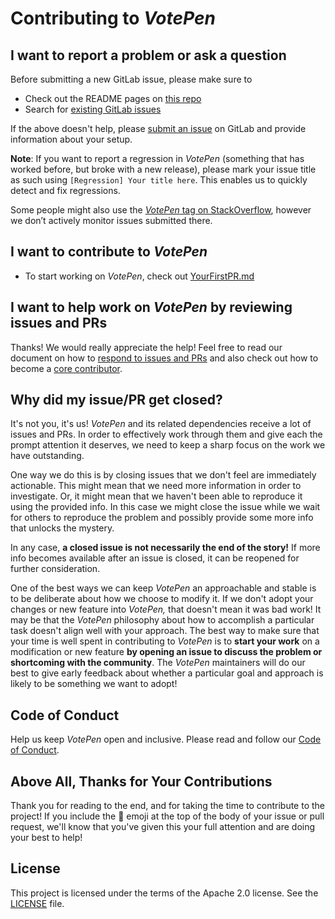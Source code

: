 
# Contributing to _VotePen_

## I want to report a problem or ask a question

Before submitting a new GitLab issue, please make sure to

- Check out the README pages on [this repo](https://gitlab.com/VotePen/Platform)
- Search for [existing GitLab issues](https://gitlab.com/VotePen/Platform/issues)

If the above doesn't help, please [submit an issue](https://gitlab.com/VotePen/Platform/issues) on GitLab and provide information about your setup.

**Note**: If you want to report a regression in _VotePen_ (something that has worked before, but broke with a new release), please mark your issue title as such using `[Regression] Your title here`. This enables us to quickly detect and fix regressions.

Some people might also use the [_VotePen_ tag on StackOverflow](https://stackoverflow.com/questions/tagged/votepen), however we don’t actively monitor issues submitted there.

## I want to contribute to _VotePen_

- To start working on _VotePen_, check out [YourFirstPR.md][firstpr]

## I want to help work on _VotePen_ by reviewing issues and PRs

Thanks! We would really appreciate the help! Feel free to read our document on how to [respond to issues and PRs][responding to prs] and also check out how to become a [core contributor][core contributor].

## Why did my issue/PR get closed?

It's not you, it's us! _VotePen_ and its related dependencies receive a lot of issues and PRs. In order to effectively work through them and give each the prompt attention it deserves, we need to keep a sharp focus on the work we have outstanding.

One way we do this is by closing issues that we don't feel are immediately actionable. This might mean that we need more information in order to investigate. Or, it might mean that we haven't been able to reproduce it using the provided info. In this case we might close the issue while we wait for others to reproduce the problem and possibly provide some more info that unlocks the mystery.

In any case, **a closed issue is not necessarily the end of the story!** If more info becomes available after an issue is closed, it can be reopened for further consideration.

One of the best ways we can keep _VotePen_ an approachable and stable is to be deliberate about how we choose to modify it. If we don't adopt your changes or new feature into _VotePen,_ that doesn't mean it was bad work! It may be that the _VotePen_ philosophy about how to accomplish a particular task doesn't align well with your approach. The best way to make sure that your time is well spent in contributing to _VotePen_ is to **start your work** on a modification or new feature **by opening an issue to discuss the problem or shortcoming with the community**. The _VotePen_ maintainers will do our best to give early feedback about whether a particular goal and approach is likely to be something we want to adopt!

## Code of Conduct

Help us keep _VotePen_ open and inclusive. Please read and follow our [Code of Conduct][code of conduct].

## Above All, Thanks for Your Contributions

Thank you for reading to the end, and for taking the time to contribute to the project! If you include the 🔑 emoji at the top of the body of your issue or pull request, we'll know that you've given this your full attention and are doing your best to help!

## License

This project is licensed under the terms of the Apache 2.0 license. See the [LICENSE][license] file.

<!-- Links: -->
[code of conduct]: CODE_OF_CONDUCT.md
[core contributor]: docs/CORE_CONTRIBUTOR.md
[license]: LICENSE.md
[vision]: docs/VISION.md
[responding to prs]: docs/RespondingToIssuesAndPullRequests.md
[firstpr]: docs/YourFirstPR.md